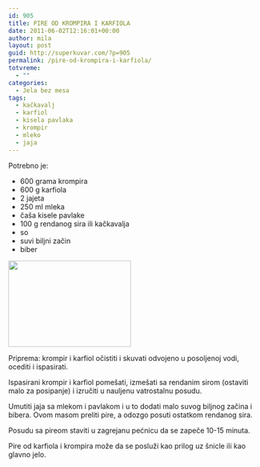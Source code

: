 ```yaml
---
id: 905
title: PIRE OD KROMPIRA I KARFIOLA
date: 2011-06-02T12:16:01+00:00
author: mila
layout: post
guid: http://superkuvar.com/?p=905
permalink: /pire-od-krompira-i-karfiola/
totvreme:
  - ""
categories:
  - Jela bez mesa
tags:
  - kačkavalj
  - karfiol
  - kisela pavlaka
  - krompir
  - mleko
  - jaja
---
```

Potrebno je:

  * 600 grama krompira
  * 600 g karfiola
  * 2 jajeta
  * 250 ml mleka
  * čaša kisele pavlake
  * 100 g rendanog sira ili kačkavalja
  * so
  * suvi biljni začin
  * biber

<img class="alignnone size-full wp-image-907" title="pirekrompirkarfiol" src="//superkuvar.com/wp-content/uploads/2011/06/pirekrompirkarfiol-e1307016947721.jpg" alt="" width="245" height="172" /> 

Priprema: krompir i karfiol očistiti i skuvati odvojeno u posoljenoj vodi, ocediti i ispasirati.

Ispasirani krompir i karfiol pomešati, izmešati sa rendanim sirom (ostaviti malo za posipanje) i izručiti u nauljenu vatrostalnu posudu.

Umutiti jaja sa mlekom i pavlakom i u to dodati malo suvog biljnog začina i bibera. Ovom masom preliti pire, a odozgo posuti ostatkom rendanog sira.

Posudu sa pireom staviti u zagrejanu pećnicu da se zapeče 10-15 minuta.

Pire od karfiola i krompira može da se posluži kao prilog uz šnicle ili kao glavno jelo.
